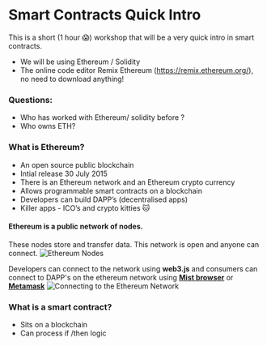 # Smart Contracts Quick Intro

This is a short (1 hour 😱) workshop that will be a very quick intro in smart contracts.
* We will be using Ethereum / Solidity
* The online code editor Remix Ethereum (https://remix.ethereum.org/), no need to download anything!

### Questions:
* Who has worked with Ethereum/ solidity before ?
* Who owns ETH?


### What is Ethereum?
* An open source public blockchain
* Intial release 30 July 2015
* There is an Ethereum network and an Ethereum crypto currency 
* Allows programmable smart contracts on a blockchain 
* Developers can build DAPP’s (decentralised apps)
* Killer apps - ICO’s and crypto kitties 🐱




#### Ethereum is a public network of nodes. 
These nodes store and transfer data. This network is open and anyone can connect.
![Ethereum Nodes](https://github.com/RachBLondon/smart-contracts-quick-intro/blob/master/eth-nodes.png?raw=true)

Developers can connect to the network using **web3.js** and consumers can connect to DAPP's on the ethereum network using [**Mist browser**](https://github.com/ethereum/mist) or [**Metamask**](https://metamask.io/)
![Connecting to the Ethereum Network](https://github.com/RachBLondon/smart-contracts-quick-intro/blob/master/connecting-eth-nodes.png?raw=true)




### What is a smart contract?
* Sits on a blockchain
* Can process if /then logic
